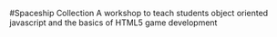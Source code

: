 #Spaceship Collection
A workshop to teach students object oriented javascript and the basics of HTML5 game development
